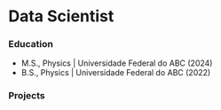 # Data Scientist

### Education

- M.S., Physics | Universidade Federal do ABC (2024)
- B.S., Physics | Universidade Federal do ABC (2022)

### Projects
